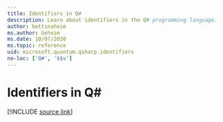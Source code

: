 ```yaml
---
title: Identifiers in Q#
description: Learn about identifiers in the Q# programming language.
author: bettinaheim
ms.author: beheim
ms.date: 10/07/2020
ms.topic: reference
uid: microsoft.quantum.qsharp.identifiers
no-loc: ['Q#', '$$v']
---
```


# Identifiers in Q#

[!INCLUDE [source link](~/includes/qsharp-language/Specifications/Language/3_Expressions/Identifiers.md)]

